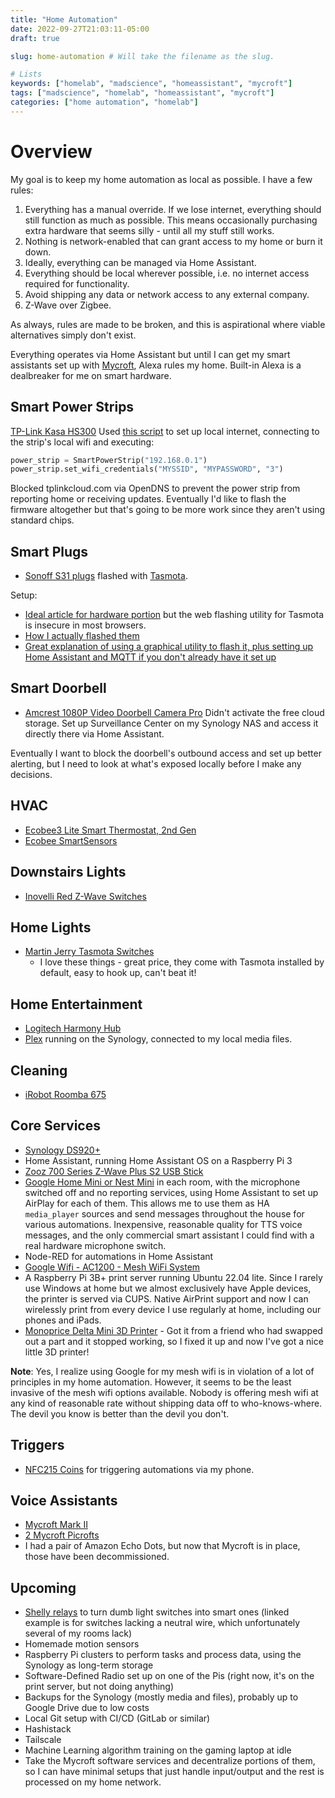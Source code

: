 ```yaml
---
title: "Home Automation"
date: 2022-09-27T21:03:11-05:00
draft: true

slug: home-automation # Will take the filename as the slug.

# Lists
keywords: ["homelab", "madscience", "homeassistant", "mycroft"]
tags: ["madscience", "homelab", "homeassistant", "mycroft"]
categories: ["home automation", "homelab"]
---
```


# Overview

My goal is to keep my home automation as local as possible. I have a few rules:

1. Everything has a manual override. If we lose internet, everything should still function as much as possible. This means occasionally purchasing extra hardware that seems silly - until all my stuff still works.
1. Nothing is network-enabled that can grant access to my home or burn it down.
1. Ideally, everything can be managed via Home Assistant.
1. Everything should be local wherever possible, i.e. no internet access required for functionality.
1. Avoid shipping any data or network access to any external company.
1. Z-Wave over Zigbee.

As always, rules are made to be broken, and this is aspirational where viable alternatives simply don't exist.

Everything operates via Home Assistant but until I can get my smart assistants set up with [Mycroft](https://mycroft.ai), Alexa rules my home. Built-in Alexa is a dealbreaker for me on smart hardware.

## Smart Power Strips

[TP-Link Kasa HS300](https://www.amazon.com/gp/product/B07G95FFN3/)
Used [this script](https://github.com/p-doyle/Python-KasaSmartPowerStrip) to set up local internet, connecting to the strip's local wifi and executing:

```python
power_strip = SmartPowerStrip("192.168.0.1")
power_strip.set_wifi_credentials("MYSSID", "MYPASSWORD", "3")
```

Blocked tplinkcloud.com via OpenDNS to prevent the power strip from reporting home or receiving updates. Eventually I'd like to flash the firmware altogether but that's going to be more work since they aren't using standard chips.

## Smart Plugs

- [Sonoff S31 plugs](https://www.amazon.com/gp/product/B08X2944W7/) flashed with [Tasmota](https://tasmota.github.io/docs/).

Setup:

- [Ideal article for hardware portion](http://lukeknipe.com/s31-tasmota/) but the web flashing utility for Tasmota is insecure in most browsers.
- [How I actually flashed them](https://www.adventurousway.com/blog/sonoff-s31)
- [Great explanation of using a graphical utility to flash it, plus setting up Home Assistant and MQTT if you don't already have it set up](https://medium.com/@jordanrounds/sonoff-basic-r2-tasmota-aa6f9d4e033f)

## Smart Doorbell

- [Amcrest 1080P Video Doorbell Camera Pro](https://www.amazon.com/gp/product/B07ZJS3L5Y/)
  Didn't activate the free cloud storage. Set up Surveillance Center on my Synology NAS and access it directly there via Home Assistant.

Eventually I want to block the doorbell's outbound access and set up better alerting, but I need to look at what's exposed locally before I make any decisions.

## HVAC

- [Ecobee3 Lite Smart Thermostat, 2nd Gen](https://www.amazon.com/gp/product/B06W56TBLN/)
- [Ecobee SmartSensors](https://www.amazon.com/gp/product/B07NQVWRR3/)

## Downstairs Lights

- [Inovelli Red Z-Wave Switches](https://www.amazon.com/gp/product/B07T26MVYC/)

## Home Lights

- [Martin Jerry Tasmota Switches](https://www.amazon.com/gp/product/B0B2RLKRJB)
  - I love these things - great price, they come with Tasmota installed by default, easy to hook up, can't beat it!

## Home Entertainment

- [Logitech Harmony Hub](https://www.amazon.com/Logitech-Harmony-Control-Entertainment-Devices/dp/B00N3RFC4Q/)
- [Plex](https://plex.tv) running on the Synology, connected to my local media files.

## Cleaning

- [iRobot Roomba 675](https://www.amazon.com/iRobot-Vacuum-Wi-Fi-Connectivity-Carpets-Self-Charging/dp/B089TNN8XQ/)

## Core Services

- [Synology DS920+](https://www.amazon.com/Synology-DiskStation-DS920-Diskless-4-bay/dp/B087Z34F3R/)
- Home Assistant, running Home Assistant OS on a Raspberry Pi 3
- [Zooz 700 Series Z-Wave Plus S2 USB Stick](https://www.amazon.com/gp/product/B07GNZ56BK/)
- [Google Home Mini or Nest Mini](https://www.target.com/p/google-nest-mini-2nd-generation-chalk/-/A-76500134) in each room, with the microphone switched off and no reporting services, using Home Assistant to set up AirPlay for each of them. This allows me to use them as HA `media_player` sources and send messages throughout the house for various automations. Inexpensive, reasonable quality for TTS voice messages, and the only commercial smart assistant I could find with a real hardware microphone switch.
- Node-RED for automations in Home Assistant
- [Google Wifi - AC1200 - Mesh WiFi System](https://www.amazon.com/gp/product/B08GG9CMLR/)
- A Raspberry Pi 3B+ print server running Ubuntu 22.04 lite. Since I rarely use Windows at home but we almost exclusively have Apple devices, the printer is served via CUPS. Native AirPrint support and now I can wirelessly print from every device I use regularly at home, including our phones and iPads.
- [Monoprice Delta Mini 3D Printer](https://www.amazon.com/gp/product/B07CJQ3D6L) - Got it from a friend who had swapped out a part and it stopped working, so I fixed it up and now I've got a nice little 3D printer!

**Note**: Yes, I realize using Google for my mesh wifi is in violation of a lot of principles in my home automation. However, it seems to be the least invasive of the mesh wifi options available. Nobody is offering mesh wifi at any kind of reasonable rate without shipping data off to who-knows-where. The devil you know is better than the devil you don't.

## Triggers

- [NFC215 Coins](https://www.amazon.com/gp/product/B08DXSQVYH/) for triggering automations via my phone.

## Voice Assistants

- [Mycroft Mark II](https://mycroft.ai/product/mark-ii/)
- [2 Mycroft Picrofts](https://mycroft-ai.gitbook.io/docs/using-mycroft-ai/get-mycroft/picroft)
- I had a pair of Amazon Echo Dots, but now that Mycroft is in place, those have been decommissioned.

## Upcoming

- [Shelly relays](https://www.amazon.com/gp/product/B07XRY1K7V) to turn dumb light switches into smart ones (linked example is for switches lacking a neutral wire, which unfortunately several of my rooms lack)
- Homemade motion sensors
- Raspberry Pi clusters to perform tasks and process data, using the Synology as long-term storage
- Software-Defined Radio set up on one of the Pis (right now, it's on the print server, but not doing anything)
- Backups for the Synology (mostly media and files), probably up to Google Drive due to low costs
- Local Git setup with CI/CD (GitLab or similar)
- Hashistack
- Tailscale
- Machine Learning algorithm training on the gaming laptop at idle
- Take the Mycroft software services and decentralize portions of them, so I can have minimal setups that just handle input/output and the rest is processed on my home network.

